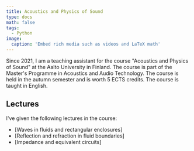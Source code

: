 ```yaml
---
title: Acoustics and Physics of Sound
type: docs
math: false
tags:
  - Python
image:
  caption: 'Embed rich media such as videos and LaTeX math'
---
```


Since 2021, I am a teaching assistant for the course "Acoustics and Physics of Sound" at the Aalto University in Finland. The course is part of the Master's Programme in Acoustics and Audio Technology. The course is held in the autumn semester and is worth 5 ECTS credits. The course is taught in English.

## Lectures

I've given the following lectures in the course: 

- [Waves in fluids and rectangular enclosures]
- [Reflection and refraction in fluid boundaries]
- [Impedance and equivalent circuits]

